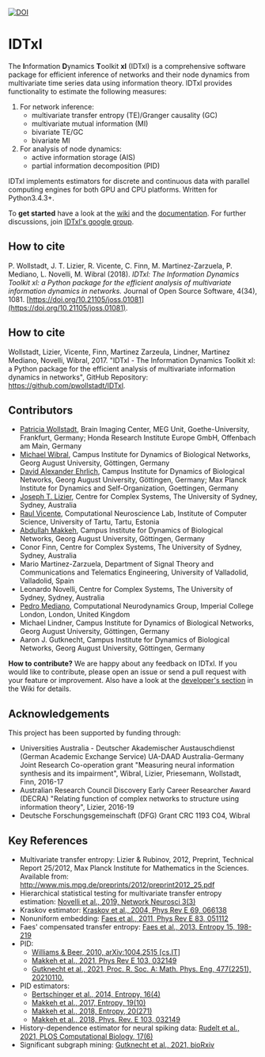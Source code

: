 [![DOI](http://joss.theoj.org/papers/10.21105/joss.01081/status.svg)](https://doi.org/10.21105/joss.01081)

# IDTxl

The **I**nformation **D**ynamics **T**oolkit **xl** (IDTxl) is a comprehensive software
package for efficient inference of networks and their node dynamics from
multivariate time series data using information theory. IDTxl provides
functionality to estimate the following measures:

1) For network inference:
    - multivariate transfer entropy (TE)/Granger causality (GC)
    - multivariate mutual information (MI)
    - bivariate TE/GC
    - bivariate MI
2) For analysis of node dynamics:
    - active information storage (AIS)
    - partial information decomposition (PID)

IDTxl implements estimators for discrete and continuous data with parallel
computing engines for both GPU and CPU platforms. Written for Python3.4.3+.

To **get started** have a look at the [wiki](https://github.com/pwollstadt/IDTxl/wiki) and the [documentation](http://pwollstadt.github.io/IDTxl/). For further discussions, join [IDTxl's google group](https://groups.google.com/forum/#!forum/idtxl).

## How to cite
P. Wollstadt, J. T. Lizier, R. Vicente, C. Finn, M. Martinez-Zarzuela, P. Mediano, L. Novelli, M. Wibral (2018). _IDTxl: The Information Dynamics Toolkit xl: a Python package for the efficient analysis of multivariate information dynamics in networks._ Journal of Open Source Software, 4(34), 1081. [https://doi.org/10.21105/joss.01081](https://doi.org/10.21105/joss.01081).

## How to cite
Wollstadt, Lizier, Vicente, Finn, Martinez Zarzeula, Lindner, Martinez Mediano, Novelli, Wibral, 2017. "IDTxl - The Information Dynamics Toolkit xl: a Python package for the efficient analysis of multivariate information dynamics in networks", GitHub Repository: https://github.com/pwollstadt/IDTxl.

## Contributors

- [Patricia Wollstadt](http://patriciawollstadt.de/), Brain Imaging Center, MEG Unit, Goethe-University, Frankfurt, Germany; Honda Research Institute Europe GmbH, Offenbach am Main, Germany
- [Michael Wibral](http://www.uni-goettingen.de/de/datengetriebene+analyse+biologischer+netzwerke+%28wibral%29/603144.html), Campus Institute for Dynamics of Biological Networks, Georg August University, Göttingen, Germany
- [David Alexander Ehrlich](https://www.ds.mpg.de/person/106938), Campus Institute for Dynamics of Biological Networks, Georg August University, Göttingen, Germany; Max Planck Institute for Dynamics and Self-Organization, Goettingen, Germany
- [Joseph T. Lizier](http://lizier.me/joseph/), Centre for Complex Systems, The University of Sydney, Sydney, Australia
- [Raul Vicente](http://neuro.cs.ut.ee/people/), Computational Neuroscience Lab, Institute of Computer Science, University of Tartu, Tartu, Estonia
- [Abdullah Makkeh](https://abzinger.github.io/), Campus Institute for Dynamics of Biological Networks, Georg August University, Göttingen, Germany
- Conor Finn, Centre for Complex Systems, The University of Sydney, Sydney, Australia
- Mario Martinez-Zarzuela, Department of Signal Theory and Communications and Telematics Engineering, University of Valladolid, Valladolid, Spain
- Leonardo Novelli, Centre for Complex Systems, The University of Sydney, Sydney, Australia
- [Pedro Mediano](https://www.doc.ic.ac.uk/~pam213/), Computational Neurodynamics Group, Imperial College London, London, United Kingdom
- Michael Lindner, Campus Institute for Dynamics of Biological Networks, Georg August University, Göttingen, Germany
- Aaron J. Gutknecht, Campus Institute for Dynamics of Biological Networks, Georg August University, Göttingen, Germany

**How to contribute?** We are happy about any feedback on IDTxl. If you would like to contribute, please open an issue or send a pull request with your feature or improvement. Also have a look at the [developer's section](https://github.com/pwollstadt/IDTxl/wiki#developers-section) in the Wiki for details.


## Acknowledgements

This project has been supported by funding through:

- Universities Australia - Deutscher Akademischer Austauschdienst (German Academic Exchange Service) UA-DAAD Australia-Germany Joint Research Co-operation grant "Measuring neural information synthesis and its impairment", Wibral, Lizier, Priesemann, Wollstadt, Finn, 2016-17
- Australian Research Council Discovery Early Career Researcher Award (DECRA) "Relating function of complex networks to structure using information theory", Lizier, 2016-19
- Deutsche Forschungsgemeinschaft (DFG) Grant CRC 1193 C04, Wibral

## Key References
+ Multivariate transfer entropy: Lizier & Rubinov, 2012, Preprint, Technical Report 25/2012,
Max Planck Institute for Mathematics in the Sciences. Available from:
http://www.mis.mpg.de/preprints/2012/preprint2012_25.pdf
+ Hierarchical statistical testing for multivariate transfer entropy estimation: [Novelli et al., 2019, Network Neurosci 3(3)](https://www.mitpressjournals.org/doi/full/10.1162/netn_a_00092)
+ Kraskov estimator: [Kraskov et al., 2004, Phys Rev E 69, 066138](https://journals.aps.org/pre/abstract/10.1103/PhysRevE.69.066138)
+ Nonuniform embedding: [Faes et al., 2011, Phys Rev E 83, 051112](https://journals.aps.org/pre/abstract/10.1103/PhysRevE.83.051112)
+ Faes' compensated transfer entropy: [Faes et al., 2013, Entropy 15, 198-219](https://www.mdpi.com/1099-4300/15/1/198)
+ PID:
  + [Williams & Beer, 2010, arXiv:1004.2515 [cs.IT]](http://arxiv.org/abs/1004.2515)
  + [Makkeh et al., 2021, Phys Rev E 103, 032149](https://doi.org/10.1103/PhysRevE.103.032149)
  + [Gutknecht et al., 2021, Proc. R. Soc. A: Math. Phys. Eng, 477(2251), 20210110.](https://royalsocietypublishing.org/doi/full/10.1098/rspa.2021.0110)
+ PID estimators:
  + [Bertschinger et al., 2014, Entropy, 16(4)](https://www.mdpi.com/1099-4300/16/4/2161)
  + [Makkeh et al., 2017, Entropy, 19(10)](https://www.mdpi.com/1099-4300/19/10/530)
  + [Makkeh et al., 2018, Entropy, 20(271)](https://www.mdpi.com/1099-4300/20/4/271)
  + [Makkeh et al., 2018, Phys. Rev. E 103, 032149](https://journals.aps.org/pre/abstract/10.1103/PhysRevE.103.032149)
+ History-dependence estimator for neural spiking data: [Rudelt et al., 2021, PLOS Computational Biology, 17(6)](https://journals.plos.org/ploscompbiol/article?id=10.1371/journal.pcbi.1008927)
+ Significant subgraph mining: [Gutknecht et al., 2021, bioRxiv](https://doi.org/10.1101/2021.11.03.467050)
